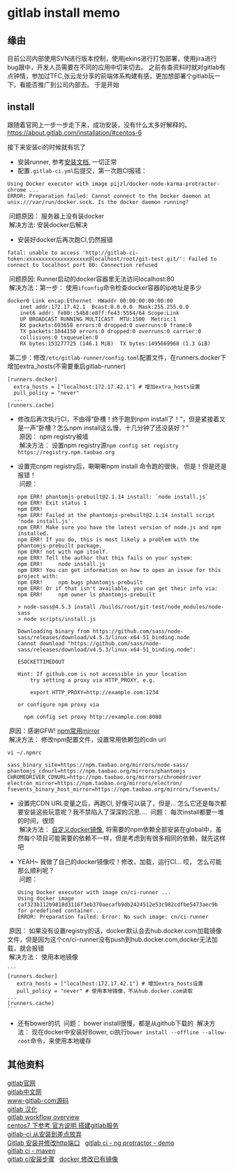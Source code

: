 # gitlab install memo
## 缘由
目前公司内部使用SVN进行版本控制，使用jekins进行打包部署，使用jira进行bug跟中，开发人员需要在不同的应用中切来切去。
之前有查资料时就对gitlab有点钟情，参加过TFC,张云龙分享的前端体系构建有感，更加想部署个gitlab玩一下，看能否推广到公司内部去。
于是开始

## install
跟随着官网上一步一步走下来，成功安装，没有什么太多好解释的。   
https://about.gitlab.com/installation/#centos-6

接下来安装ci的时候就有坑了   
- 安装runner, 参考[安装文档](https://docs.gitlab.com/runner/install/linux-repository.html), 一切正常   
- 配置`.gitlab-ci.yml`后提交，第一次跑CI报错：   
```
Using Docker executor with image pijzl/docker-node-karma-protractor-chrome ...   
ERROR: Preparation failed: Cannot connect to the Docker daemon at unix:///var/run/docker.sock. Is the docker daemon running?
```
  问题原因： 服务器上没有装docker   
  解决方法: 安装docker后解决   
- 安装好docker后再次跑CI,仍然报错   
```
fatal: unable to access 'http://gitlab-ci-token:xxxxxxxxxxxxxxxxxxxx@localhost/root/git-test.git/': Failed to connect to localhost port 80: Connection refused
```
  问题原因: Runner启动的docker容器里无法访问localhost:80   
  解决方法：第一步： 使用`ifconfig`命令检查docker容器的ip地址是多少  
  
```
docker0 Link encap:Ethernet  HWaddr 00:00:00:00:00:00
    inet addr:172.17.42.1  Bcast:0.0.0.0  Mask:255.255.0.0
    inet6 addr: fe80::54b8:e8ff:fe43:5554/64 Scope:Link
    UP BROADCAST RUNNING MULTICAST  MTU:1500  Metric:1
    RX packets:693658 errors:0 dropped:0 overruns:0 frame:0
    TX packets:1044150 errors:0 dropped:0 overruns:0 carrier:0
    collisions:0 txqueuelen:0 
    RX bytes:153277725 (146.1 MiB)  TX bytes:1495669968 (1.3 GiB)
```   
  
  第二步：修改`/etc/gitlab-runner/config.toml`配置文件，在runners.docker下增加extra_hosts(不需要重启gitlab-runner)   
```
[runners.docker]
  extra_hosts = ["localhost:172.17.42.1"] # 增加extra_hosts设置
  pull_policy = "never"
  ...
[runners.cache]
```
  
- 修改后再次执行CI，不由得“卧槽！终于跑到npm install了！”，但是紧接着又是一声“卧槽？怎么npm install这么慢，十几分钟了还没装好？”   
  原因： npm registry被墙   
  解决方法： 设置npm registry源`npm config set registry https://registry.npm.taobao.org`   
- 设置完cnpm registry后，唰唰唰npm install 命令跑的很快， 但是！但是还是报错！   
  问题：  
  
    ```
    npm ERR! phantomjs-prebuilt@2.1.14 install: `node install.js`
    npm ERR! Exit status 1
    npm ERR! 
    npm ERR! Failed at the phantomjs-prebuilt@2.1.14 install script 'node install.js'.
    npm ERR! Make sure you have the latest version of node.js and npm installed.
    npm ERR! If you do, this is most likely a problem with the phantomjs-prebuilt package,
    npm ERR! not with npm itself.
    npm ERR! Tell the author that this fails on your system:
    npm ERR!     node install.js
    npm ERR! You can get information on how to open an issue for this project with:
    npm ERR!     npm bugs phantomjs-prebuilt
    npm ERR! Or if that isn't available, you can get their info via:
    npm ERR!     npm owner ls phantomjs-prebuilt
    ```
  
    ```
    > node-sass@4.5.3 install /builds/root/git-test/node_modules/node-sass
    > node scripts/install.js
    
    Downloading binary from https://github.com/sass/node-sass/releases/download/v4.5.3/linux-x64-51_binding.node
    Cannot download "https://github.com/sass/node-sass/releases/download/v4.5.3/linux-x64-51_binding.node": 
    
    ESOCKETTIMEDOUT
    
    Hint: If github.com is not accessible in your location
        try setting a proxy via HTTP_PROXY, e.g. 
    
        export HTTP_PROXY=http://example.com:1234
    
    or configure npm proxy via
    
      npm config set proxy http://example.com:8080
    ```
  原因：感谢GFW! [npm常用mirror](https://segmentfault.com/a/1190000004690758)   
  解决方法： 修改npm配置文件，设置常用依赖包的cdn url   
  
   ```
   vi ~/.npmrc

   sass_binary_site=https://npm.taobao.org/mirrors/node-sass/
   phantomjs_cdnurl=https://npm.taobao.org/mirrors/phantomjs
   CHROMEDRIVER_CDNURL=http://npm.taobao.org/mirrors/chromedriver
   electron_mirror=https://npm.taobao.org/mirrors/electron/
   fsevents_binary_host_mirror=https://npm.taobao.org/mirrors/fsevents/
   ```
  
- 设置完CDN URL变量之后，再跑CI, 好像可以装了，但是... 怎么它还是每次都要安装这些玩意呢？我不禁陷入了深深的沉思....
  问题： 每次install都要一堆的时间，很烦   
  解决方法： [自定义docker镜像](http://edu.cnzz.cn/201509/96952310.shtml), 将需要的npm依赖全部安装在global中，虽然每个项目可能需要的依赖不一样，但是考虑到有很多相同的依赖，就先这样吧   
- YEAH~ 我做了自己的docker镜像哎！修改，加载，运行CI... 哎， 怎么可能那么顺利呢？   
  问题：   
  
  ```
  Using Docker executor with image cn/ci-runner ...
  Using docker image caf323b112b9818d3116f3eb370aecafb9db2424512e53c982cdfbe5473aec9b for predefined container...
  ERROR: Preparation failed: Error: No such image: cn/ci-runner
  ```
  原因： 如果没有设置registry的话，docker默认会去hub.docker.com加载镜像文件，但是因为这个cn/ci-runner没有push到hub.docker.com,docker无法加载，就会报错   
  解决方法： 使用本地镜像   
  
    ```
    [runners.docker]
       extra_hosts = ["localhost:172.17.42.1"] # 增加extra_hosts设置
       pull_policy = "never" # 使用本地镜像，不从hub.docker.com读取
    ...
    [runners.cache]
    ```
- 还有bower的坑
  问题： bower install很慢，都是从github下载的
  解决方法： 现在docker中安装好Bower, ci执行`bower install --offline --allow-root`命令，来使用本地缓存

## 其他资料
[gitlab官网](https://gitlab.com/)   
[gitlab中文网](https://docs.gitlab.com.cn)   
[www-gitlab-com源码](https://gitlab.com/gitlab-com/www-gitlab-com/tree/master)   
[gitlab 汉化](http://www.ywlinux.com/archives/166)   
[gitlab workflow overview](https://www.gitlab.com.cn/2016/10/25/gitlab-workflow-an-overview/)   
[centos7 下参考 官方说明 搭建gitlab服务](https://segmentfault.com/a/1190000008291730)   
[gitlab-ci 从安装到差点放弃](https://segmentfault.com/a/1190000007180257)   
[Gitlab 安装并修改http端口](https://low.bi/ubuntu-gitlab/)   
[gitlab ci - ng protractor - demo](https://gitlab.com/planet-innovation/gitlab-ci-angular-webapp)   
[gitlab ci - maven](https://gitlab.com/snippets/1665449)   
[gitlab ci安装步骤](http://www.tuicool.com/articles/iqUzMrq)   
[docker 修改已有镜像](http://edu.cnzz.cn/201509/96952310.shtml)   
